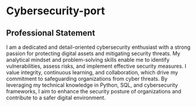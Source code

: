 # Cybersecurity-port

## Professional Statement
I am a dedicated and detail-oriented cybersecurity enthusiast with a strong passion for protecting digital assets and mitigating security threats. My analytical mindset and problem-solving skills enable me to identify vulnerabilities, assess risks, and implement effective security measures. I value integrity, continuous learning, and collaboration, which drive my commitment to safeguarding organizations from cyber threats. By leveraging my technical knowledge in Python, SQL, and cybersecurity frameworks, I aim to enhance the security posture of organizations and contribute to a safer digital environment.
